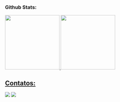 
### Github Stats:
<div>
<a href="https://github.com/schleu">
<img height="180em" src="https://github-readme-stats.vercel.app/api/top-langs/?schleu&layout=compact&langs_count=7&theme=dracula"/>
<img height="180em" src="https://github-readme-stats.vercel.app/api?schleu&show_icons=true&theme=dracula&include_all_commits=true&count_private=true"/>
</div>


## Contatos:

<div>
  <a href = "mailto:daniloschleu@gmail.com"><img src="https://img.shields.io/badge/Gmail-D14836?style=for-the-badge&logo=gmail&logoColor=white" target="_blank"></a>
  <a href="https://www.linkedin.com/in/danilo-schleu" target="_blank"><img src="https://img.shields.io/badge/-LinkedIn-%230077B5?style=for-the-badge&logo=linkedin&logoColor=white" target="_blank"></a>   
</div>
